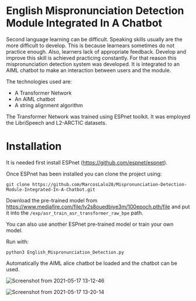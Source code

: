 # English Mispronunciation Detection Module Integrated In A Chatbot

Second language learning can be difficult. Speaking skills usually are the more difficult to develop. This is because learnears sometimes do not practice enough. Also, learners lack of appropriate feedback. Develop and improve this skill is achieved practicing constantly. For that reason this mispronunciation detection system was developed. It is integrated to an AIML chatbot to make an interaction between users and the module. 

The technologies used are:
- A Transformer Network
- An AIML chatbot
- A string alignment algorithm

The Transformer Network was trained using ESPnet toolkit. It was employed the LibriSpeech and L2-ARCTIC datasets.

# Installation

It is needed first install ESPnet (https://github.com/espnet/espnet).

Once ESPnet has been installed you can clone the project using:

```git clone https://github.com/MarcosLalo28/Mispronunciation-Detection-Module-Integrated-In-A-Chatbot.git```

Download the pre-trained model from https://www.mediafire.com/file/lv2s8ouedbjye3m/100epoch.pth/file and put it into the ```/exp/asr_train_asr_transformer_raw_bpe``` path.

You can also use another ESPnet pre-trained model or train your own model.


Run with:

```python3 English_Mispronunciation_Detection.py ```

Automatically the AIML alice chatbot be loaded and the chatbot can be used.

![Screenshot from 2021-05-17 13-12-46](https://user-images.githubusercontent.com/92826076/138483469-f3e6bc39-14be-48a4-afe9-40694dfbb86d.png)

![Screenshot from 2021-05-17 13-20-14](https://user-images.githubusercontent.com/92826076/138483674-d9e5f1b7-0e4d-4ab7-bbce-9e590d6d75f7.png)



